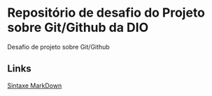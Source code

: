 # Repositório de desafio do Projeto sobre Git/Github da DIO
Desafio de projeto sobre Git/Github

## Links

[Sintaxe MarkDown](https://docs.pipz.com/central-de-ajuda/learning-center/guia-basico-de-markdown#open)
